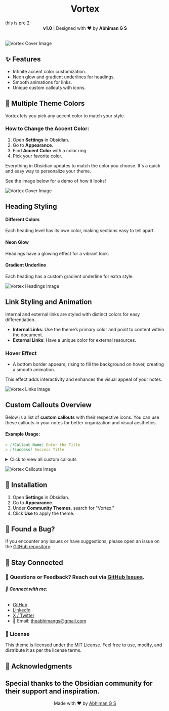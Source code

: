 <h1 align="center">Vortex</h1>
this is pre 2
<div align="center">
<strong>v1.0</strong> | Designed with ❤️ by <strong>Abhiman G S</strong>
</div>
<br>

![Vortex Cover Image](assets/cover-hd.png)

## ✨ Features
- Infinite accent color customization.
- Neon glow and gradient underlines for headings.
- Smooth animations for links.
- Unique custom callouts with icons.
<!-- 
╔═══════════════════════════╗
║         COLOURS           ║
╚═══════════════════════════╝
-->
## 🎨 Multiple Theme Colors

Vortex lets you pick any accent color to match your style.  

### How to Change the Accent Color:
1. Open **Settings** in Obsidian.
2. Go to **Appearance**.
3. Find **Accent Color** with a color ring.
4. Pick your favorite color.

Everything in Obsidian updates to match the color you choose. It's a quick and easy way to personalize your theme.

See the image below for a demo of how it looks!

![Vortex Cover Image](assets/colors.png)

<!-- 
╔═══════════════════════════╗
║         HEADING           ║
╚═══════════════════════════╝
-->

## Heading Styling

#### Different Colors
Each heading level has its own color, making sections easy to tell apart.

#### Neon Glow
Headings have a glowing effect for a vibrant look.

#### Gradient Underline
Each heading has a custom gradient underline for extra style.

![Vortex Headings Image](assets/headings.png)

<!-- 
╔═══════════════════════════╗
║          LINKS            ║
╚═══════════════════════════╝
-->
## Link Styling and Animation

Internal and external links are styled with distinct colors for easy differentiation. 

- **Internal Links**: Use the theme’s primary color and point to content within the document.
- **External Links**: Have a unique color for external resources.

### Hover Effect
- A bottom border appears, rising to fill the background on hover, creating a smooth animation.

This effect adds interactivity and enhances the visual appeal of your notes.

![Vortex Links Image](assets/links.png)

<!-- 
╔═══════════════════════════╗
║        CALLOUTS           ║
╚═══════════════════════════╝
-->
## Custom Callouts Overview
Below is a list of **custom callouts** with their respective icons. You can use these callouts in your notes for better organization and visual aesthetics.
#### Example Usage:
```markdown
> [!Callout Name] Enter the Title
> [!success] Success Title
```

<details>
   <summary>Click to view all custom callouts</summary>
   <br>
   
- **`success`**: 🏆 Trophy  
- **`warning`**: 🛑 Octagon Alert  
- **`error`**: ⚠️ Triangle Alert  
- **`info`**: ℹ️ Info  
- **`quote`**: ❝ Quote  
- **`note`**: 📓 Notebook Pen  
- **`highlight`**: ✍️ Highlighter  
- **`idea`**: 💡 Lightbulb  
- **`task`**: ✅ Circle Check  
- **`reminder`**: 🔔 Bell Ring  
- **`analysis`**: 📊 Chart Pie  
- **`inspiration`**: 🌅 Sunrise  
- **`faq`**: ❓ Message Circle  
- **`code`**: 💻 Code  
- **`goal`**: 🎯 Target  
- **`celebration`**: 🎉 Party Popper  
- **`bug`**: 🐞 Bug  
- **`gift`**: 🎁 Gift  
- **`puzzle`**: 🧩 Puzzle  
- **`bookmark`**: 🔖 Bookmark  
- **`calendar`**: 📅 Calendar  
- **`team`**: 👥 Users  

</details>

![Vortex Callouts Image](assets/callouts.png)

## 🔧 Installation

1. Open **Settings** in Obsidian.
2. Go to **Appearance**.
3. Under **Community Themes**, search for "Vortex."
4. Click **Use** to apply the theme.

## 🐞 Found a Bug?
If you encounter any issues or have suggestions, please open an issue on the [GitHub repository](https://github.com/abhimangs/obsidian-vortex/issues).

## 🚀 Stay Connected

### 💬 **Questions or Feedback?** Reach out via [GitHub Issues](https://github.com/abhimangs/obsidian-vortex/issues).
###### 🔗 **Connect with me:**  
-  [GitHub](https://github.com/abhimangs)  
-  [LinkedIn](https://www.linkedin.com/in/abhimangs/)
-  [X / Twitter](https://x.com/abhimangs)  
- 📧 Email: [theabhimangs@gmail.com](mailto:theabhimangs@gmail.com)

### 📜 License

This theme is licensed under the [MIT License](LICENSE). Feel free to use, modify, and distribute it as per the license terms.

## 🙏 Acknowledgments
Special thanks to the Obsidian community for their support and inspiration.
---

<p align="center">
  Made with ❤️ by <a href="https://github.com/abhimangs">Abhiman G S</a>
</p>
